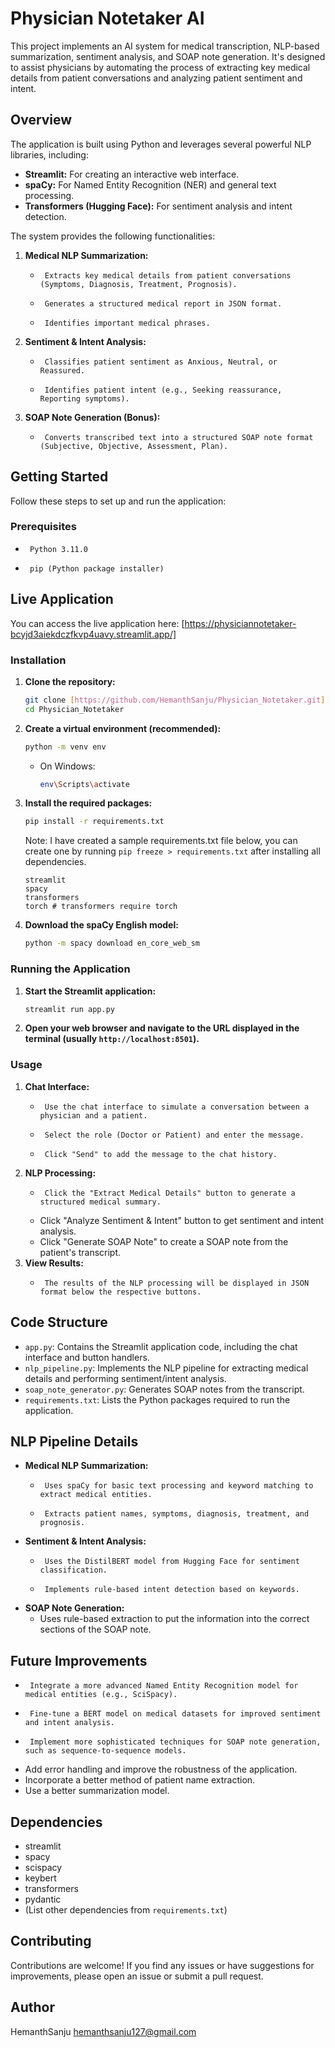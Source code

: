 # Physician Notetaker AI

This project implements an AI system for medical transcription, NLP-based summarization, sentiment analysis, and SOAP note generation. It's designed to assist physicians by automating the process of extracting key medical details from patient conversations and analyzing patient sentiment and intent.

## Overview

The application is built using Python and leverages several powerful NLP libraries, including:

-   **Streamlit:** For creating an interactive web interface.
-   **spaCy:** For Named Entity Recognition (NER) and general text processing.
-   **Transformers (Hugging Face):** For sentiment analysis and intent detection.

The system provides the following functionalities:

1.  **Medical NLP Summarization:**
    -      Extracts key medical details from patient conversations (Symptoms, Diagnosis, Treatment, Prognosis).
    -      Generates a structured medical report in JSON format.
    -      Identifies important medical phrases.
2.  **Sentiment & Intent Analysis:**
    -      Classifies patient sentiment as Anxious, Neutral, or Reassured.
    -      Identifies patient intent (e.g., Seeking reassurance, Reporting symptoms).
3.  **SOAP Note Generation (Bonus):**
    -      Converts transcribed text into a structured SOAP note format (Subjective, Objective, Assessment, Plan).

## Getting Started

Follow these steps to set up and run the application:

### Prerequisites

-      Python 3.11.0
-      pip (Python package installer)

## Live Application

You can access the live application here: [https://physiciannotetaker-bcyjd3aiekdczfkvp4uavy.streamlit.app/]

### Installation

1.  **Clone the repository:**

    ```bash
    git clone [https://github.com/HemanthSanju/Physician_Notetaker.git]
    cd Physician_Notetaker
    ```

2.  **Create a virtual environment (recommended):**

    ```bash
    python -m venv env
    ```

    -   On Windows:

        ```bash
        env\Scripts\activate
        ```

3.  **Install the required packages:**

    ```bash
    pip install -r requirements.txt
    ```

    Note: I have created a sample requirements.txt file below, you can create one by running `pip freeze > requirements.txt` after installing all dependencies.

    ```
    streamlit
    spacy
    transformers
    torch # transformers require torch
    ```

4.  **Download the spaCy English model:**

    ```bash
    python -m spacy download en_core_web_sm
    ```

### Running the Application

1.  **Start the Streamlit application:**

    ```bash
    streamlit run app.py
    ```

2.  **Open your web browser and navigate to the URL displayed in the terminal (usually `http://localhost:8501`).**

### Usage

1.  **Chat Interface:**
    -      Use the chat interface to simulate a conversation between a physician and a patient.
    -      Select the role (Doctor or Patient) and enter the message.
    -      Click "Send" to add the message to the chat history.
2.  **NLP Processing:**
    -      Click the "Extract Medical Details" button to generate a structured medical summary.
    -   Click "Analyze Sentiment & Intent" button to get sentiment and intent analysis.
    -   Click "Generate SOAP Note" to create a SOAP note from the patient's transcript.
3.  **View Results:**
    -      The results of the NLP processing will be displayed in JSON format below the respective buttons.

## Code Structure

-   `app.py`: Contains the Streamlit application code, including the chat interface and button handlers.
-   `nlp_pipeline.py`: Implements the NLP pipeline for extracting medical details and performing sentiment/intent analysis.
-   `soap_note_generator.py`: Generates SOAP notes from the transcript.
-   `requirements.txt`: Lists the Python packages required to run the application.

## NLP Pipeline Details

-   **Medical NLP Summarization:**
    -      Uses spaCy for basic text processing and keyword matching to extract medical entities.
    -      Extracts patient names, symptoms, diagnosis, treatment, and prognosis.
-   **Sentiment & Intent Analysis:**
    -      Uses the DistilBERT model from Hugging Face for sentiment classification.
    -      Implements rule-based intent detection based on keywords.
-   **SOAP Note Generation:**
    -   Uses rule-based extraction to put the information into the correct sections of the SOAP note.

## Future Improvements

-      Integrate a more advanced Named Entity Recognition model for medical entities (e.g., SciSpacy).
-      Fine-tune a BERT model on medical datasets for improved sentiment and intent analysis.
-      Implement more sophisticated techniques for SOAP note generation, such as sequence-to-sequence models.
-   Add error handling and improve the robustness of the application.
-   Incorporate a better method of patient name extraction.
-   Use a better summarization model.

## Dependencies

* streamlit
* spacy
* scispacy
* keybert
* transformers
* pydantic
* (List other dependencies from `requirements.txt`)

## Contributing

Contributions are welcome! If you find any issues or have suggestions for improvements, please open an issue or submit a pull request.

## Author

HemanthSanju
hemanthsanju127@gmail.com